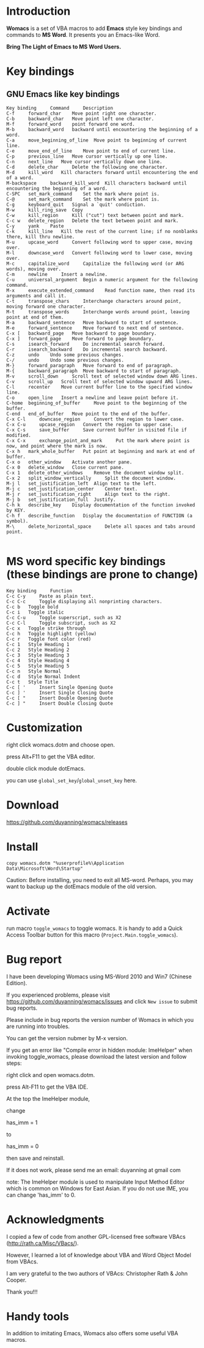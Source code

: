 # Introduction

**Womacs** is a set of VBA macros to add **Emacs** style key bindings and commands to **MS Word**. It presents you an Emacs-like Word.


**Bring The Light of Emacs to MS Word Users.**

# Key bindings
## GNU Emacs like key bindings
```
Key binding 	Command 	Description 
C-f 	forward_char 	Move point right one character.
C-b 	backward_char 	Move point left one character.
M-f 	forward_word 	point forward one word.
M-b 	backward_word 	backward until encountering the beginning of a word.
C-a 	move_beginning_of_line 	Move point to beginning of current line.
C-e 	move_end_of_line 	Move point to end of current line.
C-p 	previous_line 	Move cursor vertically up one line.
C-n 	next_line 	Move cursor vertically down one line.
C-d 	delete_char 	Delete the following one character.
M-d 	kill_word 	Kill characters forward until encountering the end of a word.
M-backspace 	backward_kill_word 	Kill characters backward until encountering the beginning of a word.
C-SPC 	set_mark_command 	Set the mark where point is.
C-@ 	set_mark_command 	Set the mark where point is.
C-g 	keyboard_quit 	Signal a `quit' condiction.
M-w 	kill_ring_save 	Copy
C-w 	kill_region 	Kill ("cut") text between point and mark.
C-c w 	delete_region 	Delete the text between point and mark.
C-y 	yank 	Paste
C-k 	kill_line 	Kill the rest of the current line; if no nonblanks there, kill thru newline.
M-u 	upcase_word 	Convert following word to upper case, moving over.
M-l 	downcase_word 	Convert following word to lower case, moving over.
M-c 	capitalize_word 	Capitalize the following word (or ARG words), moving over.
C-m 	newline 	Insert a newline.
C-u 	universal_argument 	Begin a numeric argument for the following command.
M-x 	execute_extended_command 	Read function name, then read its arguments and call it.
C-t 	transpose_chars 	Interchange characters around point, moving forward one character.
M-t 	transpose_words 	Interchange words around point, leaving point at end of them.
M-a 	backward_sentence 	Move backward to start of sentence.
M-e 	forward_sentence 	Move forward to next end of sentence.
C-x [ 	backward_page 	Move backward to page boundary.
C-x ] 	forward_page 	Move forward to page boundary.
C-s 	isearch_forward 	Do incremental search forward.
C-r 	isearch_backward 	Do incremental search backward.
C-z 	undo 	Undo some previous changes.
C-/ 	undo 	Undo some previous changes.
M-} 	forward_paragraph 	Move forward to end of paragraph.
M-{ 	backward_paragraph 	Move backward to start of paragraph.
M-v 	scroll_down 	Scroll text of selected window down ARG lines.
C-v 	scroll_up 	Scroll text of selected window upward ARG lines.
C-l 	recenter 	Move current buffer line to the specified window line.
C-o 	open_line 	Insert a newline and leave point before it.
C-home 	beginning_of_buffer 	Move point to the beginning of the buffer.
C-end 	end_of_buffer 	Move point to the end of the buffer.
C-x C-l 	downcase_region 	Convert the region to lower case.
C-x C-u 	upcase_region 	Convert the region to upper case.
C-x C-s 	save_buffer 	Save current buffer in visited file if modified.
C-x C-x 	exchange_point_and_mark 	Put the mark where point is now, and point where the mark is now.
C-x h 	mark_whole_buffer 	Put point at beginning and mark at end of buffer.
C-x o 	other_window 	Activate another pane.
C-x 0 	delete_window 	Close current pane.
C-x 1 	delete_other_windows 	Remove the document window split.
C-x 2 	split_window_vertically 	Split the document window.
M-j l 	set_justification_left 	Align text to the left.
M-j c 	set_justification_center 	Center text.
M-j r 	set_justification_right 	Align text to the right.
M-j b 	set_justification_full 	Justify.
C-h k 	describe_key 	Display documentation of the function invoked by KEY.
C-h f 	describe_function 	Display the documentation of FUNCTION (a symbol).
M-\ 	delete_horizontal_space 	Delete all spaces and tabs around point.
    
```

# MS word specific key bindings (these bindings are prone to change) 

```
Key binding 	Function
C-c C-y 	Paste as plain text.
C-c C-c 	Toggle displaying all nonprinting characters.
C-c b 	Toggle bold
C-c i 	Toggle italic
C-c C-u 	Toggle superscript, such as X2
C-c C-l 	Toggle subscript, such as X2
C-c x 	Toggle strike through
C-c h 	Toggle highlight (yellow)
C-c r 	Toggle font color (red)
C-c 1 	Style Heading 1
C-c 2 	Style Heading 2
C-c 3 	Style Heading 3
C-c 4 	Style Heading 4
C-c 5 	Style Heading 5
C-c n 	Style Normal
C-c d 	Style Normal Indent
C-c t 	Style Title
C-c [ ' 	Insert Single Opening Quote
C-c ] ' 	Insert Single Closing Quote
C-c [ " 	Insert Double Opening Quote
C-c ] " 	Insert Double Closing Quote
```

# Customization

right click womacs.dotm and choose open.

press Alt+F11 to get the VBA editor.

double click module dotEmacs.

you can use `global_set_key`/`global_unset_key` here.


# Download

https://github.com/duyanning/womacs/releases

# Install

```Batchfile
copy womacs.dotm "%userprofile%\Application Data\Microsoft\Word\Startup"
```

Caution: Before installing, you need to exit all MS-word. Perhaps, you may want to backup up the dotEmacs module of the old version.
# Activate

run macro `toggle_womacs` to toggle womacs. 
It is handy to add a Quick Access Toolbar button for this macro (`Project.Main.toggle_womacs`).
# Bug report

I have been developing Womacs using MS-Word 2010 and Win7 (Chinese Edition).

If you experienced problems, please visit https://github.com/duyanning/womacs/issues and click `New issue` to submit bug reports.

Please include in bug reports the version number of Womacs in which you are running into troubles.

You can get the version nubmer by M-x version.

If you get an error like "Compile error in hidden module: ImeHelper" when invoking toggle_womacs, please download the latest version and follow steps:

right click and open womacs.dotm.

press Alt-F11 to get the VBA IDE.

At the top the ImeHelper module,

change

has_imm = 1

to

has_imm = 0

then save and reinstall.

If it does not work, please send me an email: duyanning at gmail com

note: The ImeHelper module is used to manipulate Input Method Editor which is common on Windows for East Asian. If you do not use IME, you can change 'has_imm' to 0.


# Acknowledgments

I copied a few of code from another GPL-licensed free software VBAcs (http://rath.ca/Misc/VBacs/).

However, I learned a lot of knowledge about VBA and Word Object Model from VBAcs.

I am very grateful to the two authors of VBAcs: Christopher Rath & John Cooper.

Thank you!!!
# Handy tools

In addition to imitating Emacs, Womacs also offers some useful VBA macros. 
